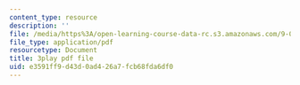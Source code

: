 ```yaml
---
content_type: resource
description: ''
file: /media/https%3A/open-learning-course-data-rc.s3.amazonaws.com/9-00sc-introduction-to-psychology-fall-2011/e3591ff9d43d0ad426a7fcb68fda6df0_syXplPKQb_o.pdf
file_type: application/pdf
resourcetype: Document
title: 3play pdf file
uid: e3591ff9-d43d-0ad4-26a7-fcb68fda6df0
---
```

